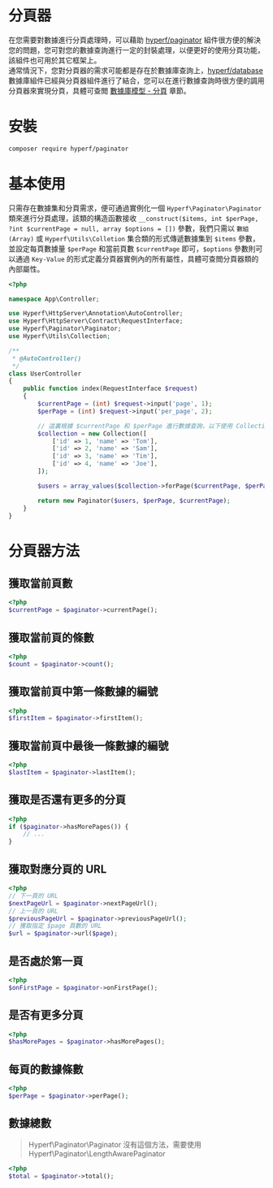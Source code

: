 # 分頁器

在您需要對數據進行分頁處理時，可以藉助 [hyperf/paginator](https://github.com/hyperf/paginator) 組件很方便的解決您的問題，您可對您的數據查詢進行一定的封裝處理，以便更好的使用分頁功能，該組件也可用於其它框架上。   
通常情況下，您對分頁器的需求可能都是存在於數據庫查詢上，[hyperf/database](https://github.com/hyperf/database) 數據庫組件已經與分頁器組件進行了結合，您可以在進行數據查詢時很方便的調用分頁器來實現分頁，具體可查閲 [數據庫模型 - 分頁](zh-hk/db/paginator.md) 章節。

# 安裝

```bash
composer require hyperf/paginator
```

# 基本使用

只需存在數據集和分頁需求，便可通過實例化一個 `Hyperf\Paginator\Paginator` 類來進行分頁處理，該類的構造函數接收 `__construct($items, int $perPage, ?int $currentPage = null, array $options = [])` 參數，我們只需以 `數組(Array)` 或 `Hyperf\Utils\Colletion` 集合類的形式傳遞數據集到 `$items` 參數，並設定每頁數據量 `$perPage` 和當前頁數 `$currentPage` 即可，`$options` 參數則可以通過 `Key-Value` 的形式定義分頁器實例內的所有屬性，具體可查閲分頁器類的內部屬性。

```php
<?php

namespace App\Controller;

use Hyperf\HttpServer\Annotation\AutoController;
use Hyperf\HttpServer\Contract\RequestInterface;
use Hyperf\Paginator\Paginator;
use Hyperf\Utils\Collection;

/**
 * @AutoController()
 */
class UserController
{
    public function index(RequestInterface $request)
    {
        $currentPage = (int) $request->input('page', 1);
        $perPage = (int) $request->input('per_page', 2);

        // 這裏根據 $currentPage 和 $perPage 進行數據查詢，以下使用 Collection 代替
        $collection = new Collection([
            ['id' => 1, 'name' => 'Tom'],
            ['id' => 2, 'name' => 'Sam'],
            ['id' => 3, 'name' => 'Tim'],
            ['id' => 4, 'name' => 'Joe'],
        ]);

        $users = array_values($collection->forPage($currentPage, $perPage)->toArray());

        return new Paginator($users, $perPage, $currentPage);
    }
}
```

# 分頁器方法

## 獲取當前頁數

```php
<?php
$currentPage = $paginator->currentPage();
```

## 獲取當前頁的條數

```php
<?php
$count = $paginator->count();
```

## 獲取當前頁中第一條數據的編號

```php
<?php
$firstItem = $paginator->firstItem();
```

## 獲取當前頁中最後一條數據的編號

```php
<?php
$lastItem = $paginator->lastItem();
```

## 獲取是否還有更多的分頁

```php
<?php
if ($paginator->hasMorePages()) {
    // ...
}
```

## 獲取對應分頁的 URL

```php
<?php
// 下一頁的 URL
$nextPageUrl = $paginator->nextPageUrl();
// 上一頁的 URL
$previousPageUrl = $paginator->previousPageUrl();
// 獲取指定 $page 頁數的 URL
$url = $paginator->url($page);
```

## 是否處於第一頁

```php
<?php
$onFirstPage = $paginator->onFirstPage();
```

## 是否有更多分頁

```php
<?php
$hasMorePages = $paginator->hasMorePages();
```

## 每頁的數據條數

```php
<?php
$perPage = $paginator->perPage();
```

## 數據總數

> Hyperf\Paginator\Paginator 沒有這個方法，需要使用 Hyperf\Paginator\LengthAwarePaginator

```php
<?php
$total = $paginator->total();
```
